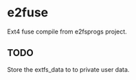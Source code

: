 # e2fuse

Ext4 fuse compile from e2fsprogs project.

## TODO

Store the extfs_data to to private user data.